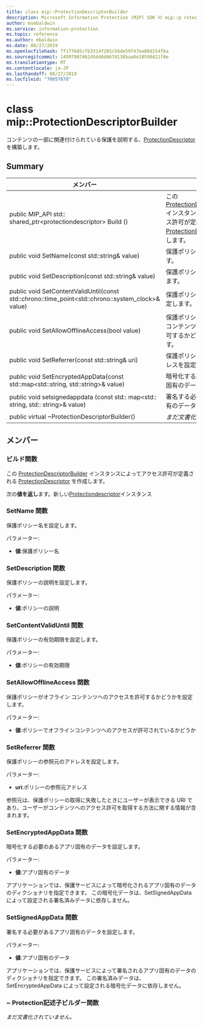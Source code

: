 ```yaml
---
title: class mip::ProtectionDescriptorBuilder
description: Microsoft Information Protection (MIP) SDK の mip::p rotectiondescriptorbuilder クラスについて説明します。
author: msmbaldwin
ms.service: information-protection
ms.topic: reference
ms.author: mbaldwin
ms.date: 08/27/2019
ms.openlocfilehash: 7f177685cfb3314f201c56de59f47ea00d154fba
ms.sourcegitcommit: 1499790746145d40d667d138baa6e18598421f0e
ms.translationtype: MT
ms.contentlocale: ja-JP
ms.lasthandoff: 08/27/2019
ms.locfileid: "70057670"
---
```

# <a name="class-mipprotectiondescriptorbuilder"></a>class mip::ProtectionDescriptorBuilder 
コンテンツの一部に関連付けられている保護を説明する、[ProtectionDescriptor](class_mip_protectiondescriptor.md) を構築します。
  
## <a name="summary"></a>Summary
 メンバー                        | 説明                                
--------------------------------|---------------------------------------------
public MIP_API std:: shared_ptr\<protectiondescriptor\> Build ()  |  この [ProtectionDescriptorBuilder](class_mip_protectiondescriptorbuilder.md) インスタンスによってアクセス許可が定義される [ProtectionDescriptor](class_mip_protectiondescriptor.md) を作成します。
public void SetName(const std::string& value)  |  保護ポリシー名を設定します。
public void SetDescription(const std::string& value)  |  保護ポリシーの説明を設定します。
public void SetContentValidUntil(const std::chrono::time_point\<std::chrono::system_clock\>& value)  |  保護ポリシーの有効期限を設定します。
public void SetAllowOfflineAccess(bool value)  |  保護ポリシーがオフライン コンテンツへのアクセスを許可するかどうかを設定します。
public void SetReferrer(const std::string& uri)  |  保護ポリシーの参照元のアドレスを設定します。
public void SetEncryptedAppData(const std::map\<std::string, std::string\>& value)  |  暗号化する必要のあるアプリ固有のデータを設定します。
public void setsignedappdata (const std:: map\<std:: string, std:: string\>& value)  |  署名する必要があるアプリ固有のデータを設定します。
public virtual ~ProtectionDescriptorBuilder()  | _まだ文書化されていません。_
  
## <a name="members"></a>メンバー
  
### <a name="build-function"></a>ビルド関数
この [ProtectionDescriptorBuilder](class_mip_protectiondescriptorbuilder.md) インスタンスによってアクセス許可が定義される [ProtectionDescriptor](class_mip_protectiondescriptor.md) を作成します。

  
次の**値を返し**ます。新しい[Protectiondescriptor](class_mip_protectiondescriptor.md)インスタンス
  
### <a name="setname-function"></a>SetName 関数
保護ポリシー名を設定します。

パラメーター:  
* **値**:保護ポリシー名


  
### <a name="setdescription-function"></a>SetDescription 関数
保護ポリシーの説明を設定します。

パラメーター:  
* **値**:ポリシーの説明


  
### <a name="setcontentvaliduntil-function"></a>SetContentValidUntil 関数
保護ポリシーの有効期限を設定します。

パラメーター:  
* **値**:ポリシーの有効期限


  
### <a name="setallowofflineaccess-function"></a>SetAllowOfflineAccess 関数
保護ポリシーがオフライン コンテンツへのアクセスを許可するかどうかを設定します。

パラメーター:  
* **値**:ポリシーでオフラインコンテンツへのアクセスが許可されているかどうか


  
### <a name="setreferrer-function"></a>SetReferrer 関数
保護ポリシーの参照元のアドレスを設定します。

パラメーター:  
* **uri**:ポリシーの参照元アドレス


参照元は、保護ポリシーの取得に失敗したときにユーザーが表示できる URI であり、ユーザーがコンテンツへのアクセス許可を取得する方法に関する情報が含まれます。
  
### <a name="setencryptedappdata-function"></a>SetEncryptedAppData 関数
暗号化する必要のあるアプリ固有のデータを設定します。

パラメーター:  
* **値**:アプリ固有のデータ


アプリケーションでは、保護サービスによって暗号化されるアプリ固有のデータのディクショナリを指定できます。 この暗号化データは、SetSignedAppData によって設定される署名済みデータに依存しません。
  
### <a name="setsignedappdata-function"></a>SetSignedAppData 関数
署名する必要があるアプリ固有のデータを設定します。

パラメーター:  
* **値**:アプリ固有のデータ


アプリケーションでは、保護サービスによって署名されるアプリ固有のデータのディクショナリを指定できます。 この署名済みデータは、SetEncryptedAppData によって設定される暗号化データに依存しません。
  
### <a name="protectiondescriptorbuilder-function"></a>~ Protection記述子ビルダー関数
_まだ文書化されていません。_
